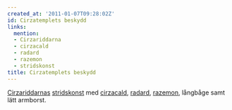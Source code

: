 ```yaml
---
created_at: '2011-01-07T09:28:02Z'
id: Cirzatemplets beskydd
links:
  mention:
  - Cirzariddarna
  - cirzacald
  - radard
  - razemon
  - stridskonst
title: Cirzatemplets beskydd
---
```


[Cirzariddarnas][] [stridskonst] med [cirzacald], [radard], [razemon], långbåge samt lätt armborst.

  [Cirzariddarnas]: Cirzariddarna
  [stridskonst]: stridskonst
  [cirzacald]: cirzacald
  [radard]: radard
  [razemon]: razemon
